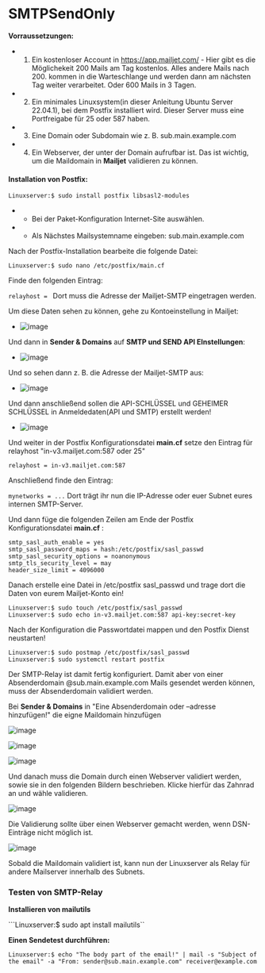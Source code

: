 # SMTPSendOnly

**Vorraussetzungen:**
- 1. Ein kostenloser Account in https://app.mailjet.com/ - Hier gibt es die Möglichekeit 200 Mails am Tag kostenlos. Alles andere Mails nach 200. kommen in die Warteschlange und werden dann am nächsten Tag weiter verarbeitet. Oder 600 Mails in 3 Tagen.

- 2. Ein minimales Linuxsystem(in dieser Anleitung Ubuntu Server 22.04.1), bei dem Postfix installiert wird. Dieser Server muss eine Portfreigabe für 25 oder 587 haben.

- 3. Eine Domain oder Subdomain wie z. B. sub.main.example.com

- 4. Ein Webserver, der unter der Domain aufrufbar ist. Das ist wichtig, um die Maildomain in **Mailjet** validieren zu können.

#### Installation von Postfix:
``Linuxserver:$ sudo install postfix libsasl2-modules``
- * Bei der Paket-Konfiguration Internet-Site auswählen.
- * Als Nächstes Mailsystemname eingeben: sub.main.example.com

Nach der Postfix-Installation bearbeite die folgende Datei:

``Linuxserver:$ sudo nano /etc/postfix/main.cf``

Finde den folgenden Eintrag:

``relayhost = ``
Dort muss die Adresse der Mailjet-SMTP eingetragen werden.

Um diese Daten sehen zu können, gehe zu Kontoeinstellung in Mailjet:

- ![image](https://user-images.githubusercontent.com/99675262/211280984-a6189402-e275-4248-a528-39230d6b6fa1.png)


Und dann in **Sender & Domains** auf **SMTP und SEND API EInstellungen**:

- ![image](https://user-images.githubusercontent.com/99675262/211281862-d342cc85-0163-413c-9cd6-7166c6c16dda.png)

Und so sehen dann z. B. die Adresse der Mailjet-SMTP aus:

- ![image](https://user-images.githubusercontent.com/99675262/211279293-ecea705a-9ec0-4bfd-bc39-db0eac864766.png)

Und dann anschließend sollen die API-SCHLÜSSEL und GEHEIMER SCHLÜSSEL in Anmeldedaten(API und SMTP) erstellt werden!

- ![image](https://user-images.githubusercontent.com/99675262/211283057-f226ad8e-f30b-41a4-9bd3-baad93b30865.png)

Und weiter in der Postfix Konfigurationsdatei **main.cf** setze den Eintrag für relayhost "in-v3.mailjet.com:587 oder 25"

``relayhost = in-v3.mailjet.com:587``

Anschließend finde den Eintrag:

``mynetworks = ...`` Dort trägt ihr nun die IP-Adresse oder euer Subnet eures internen SMTP-Server.

Und dann füge die folgenden Zeilen am Ende der Postfix Konfigurationsdatei **main.cf** :

```
smtp_sasl_auth_enable = yes
smtp_sasl_password_maps = hash:/etc/postfix/sasl_passwd
smtp_sasl_security_options = noanonymous
smtp_tls_security_level = may
header_size_limit = 4096000
```

Danach erstelle eine Datei in /etc/postfix sasl_passwd und trage dort die Daten von eurem Mailjet-Konto ein!

```
Linuxserver:$ sudo touch /etc/postfix/sasl_passwd
Linuxserver:$ sudo echo in-v3.mailjet.com:587 api-key:secret-key
```

Nach der Konfiguration die Passwortdatei mappen und den Postfix Dienst neustarten!

```
Linuxserver:$ sudo postmap /etc/postfix/sasl_passwd
Linuxserver:$ sudo systemctl restart postfix
```

Der SMTP-Relay ist damit fertig konfiguriert. Damit aber von einer Absenderdomain @sub.main.example.com Mails gesendet werden können,
muss der Absenderdomain validiert werden.

Bei **Sender & Domains** in "Eine Absenderdomain oder –adresse hinzufügen!" die eigne Maildomain hinzufügen

![image](https://user-images.githubusercontent.com/99675262/211311779-c3665575-3a35-448c-b112-4d27c36dfadd.png)

![image](https://user-images.githubusercontent.com/99675262/211312267-7ee622aa-c43b-4aa0-8a38-abe87390e283.png)

![image](https://user-images.githubusercontent.com/99675262/211312728-0758ac20-155d-4af4-9f55-62815945a956.png)

Und danach muss die Domain durch einen Webserver validiert werden, sowie sie in den folgenden Bildern beschrieben. Klicke hierfür das Zahnrad an und wähle validieren.

![image](https://user-images.githubusercontent.com/99675262/211313022-eb6414b4-9f7f-434f-8594-b14c1d8d5a2f.png)

Die Validierung sollte über einen Webserver gemacht werden, wenn DSN-Einträge nicht möglich ist.

![image](https://user-images.githubusercontent.com/99675262/211313123-e9ab9341-e4e0-412f-b176-abe09548673b.png)

Sobald die Maildomain validiert ist, kann nun der Linuxserver als Relay für andere Mailserver innerhalb des Subnets.


### Testen von SMTP-Relay
**Installieren von mailutils**

```Linuxserver:$ sudo apt install mailutils``

**Einen Sendetest durchführen:**

``Linuxserver:$ echo "The body part of the email!" | mail -s "Subject of the email" -a "From: sender@sub.main.example.com" receiver@example.com``








